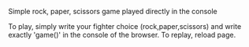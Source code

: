 Simple rock, paper, scissors game played directly in the console

To play, simply write your fighter choice (rock,paper,scissors) and write exactly 'game()' in the console of the browser.
To replay, reload page.
